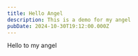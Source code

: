 ```yaml
---
title: Hello Angel
description: This is a demo for my angel
pubDate: 2024-10-30T19:12:00.000Z
---
```

Hello to my angel
